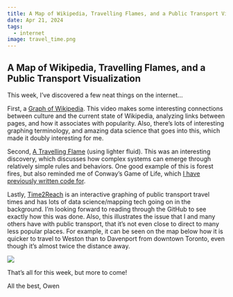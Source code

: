 ```yaml
---
title: A Map of Wikipedia, Travelling Flames, and a Public Transport Visualization
date: Apr 21, 2024
tags:
  - internet
image: travel_time.png
---
```

## A Map of Wikipedia, Travelling Flames, and a Public Transport Visualization

This week, I’ve discovered a few neat things on the internet…

First, a [Graph of Wikipedia](https://www.youtube.com/watch?v=JheGL6uSF-4). This video makes some interesting connections between culture and the current state of Wikipedia, analyzing links between pages, and how it associates with popularity. Also, there’s lots of interesting graphing terminology, and amazing data science that goes into this, which made it doubly interesting for me.

Second, [A Travelling Flame](https://www.youtube.com/watch?v=SqhXQUzVMlQ) (using lighter fluid). This was an interesting discovery, which discusses how complex systems can emerge through relatively simple rules and behaviors. One good example of this is forest fires, but also reminded me of Conway’s Game of Life, which [I have previously written code for](https://owenmoogk.github.io/game-of-life/).

Lastly, [Time2Reach](https://map.henryn.ca/) is an interactive graphing of public transport travel times and has lots of data science/mapping tech going on in the background. I’m looking forward to reading through the GitHub to see exactly how this was done. Also, this illustrates the issue that I and many others have with public transport, that it’s not even close to direct to many less popular places. For example, it can be seen on the map below how it is quicker to travel to Weston than to Davenport from downtown Toronto, even though it’s almost twice the distance away.

![](../images/travel_time.png)

That’s all for this week, but more to come!

All the best,
Owen
